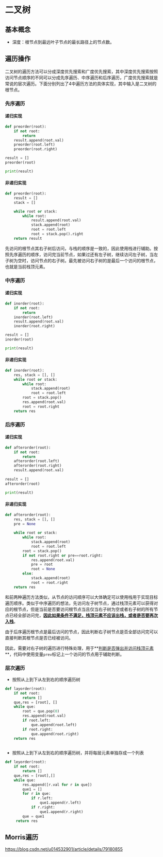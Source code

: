 # 二叉树

## 基本概念

- 深度：根节点到最远叶子节点的最长路径上的节点数。

## 遍历操作

二叉树的遍历方法可以分成深度优先搜索和广度优先搜索，其中深度优先搜索按照访问节点顺序的不同可以分成先序遍历、中序遍历和后序遍历，广度优先搜索就是常说的层次遍历。下面分别列出了4中遍历方法的具体实现，其中输入是二叉树的根节点。

### 先序遍历

#### 递归实现

```python
def preorder(root):
    if not root:
        return
    result.append(root.val)
    preorder(root.left)
    preorder(root.right)

result = []
preorder(root)

print(result)
```

#### 非递归实现

```python
def preorder(root):
    result = []
    stack = []

    while root or stack:
        while root:
            result.append(root.val)
            stack.append(root)
            root = root.left
            root = stack.pop().right
	return result
```

先访问的根节点其右子树后访问，与栈的顺序是一致的，因此使用栈进行辅助。按照先序遍历的顺序，访问完当前节点，如果过还有左子树，继续访问左子树，当左子树为空时，访问节点的右子树。最先被访问右子树的是最后一个访问的根节点，也就是当前栈顶元素。

### 中序遍历

#### 递归实现

```python
def inorder(root):
    if not root:
        return 
    inorder(root.left)
    result.append(root.val)
    inorder(root.right)

result = []
inorder(root)

print(result)
```



#### 非递归实现

```python
def inorder(root):
    res, stack = [], []
    while root or stack:
        while root:
            stack.append(root)
            root = root.left
        root = stack.pop()
        res.append(root.val)
        root = root.right
    return res
```



### 后序遍历

#### 递归实现

```python
def afterorder(root):
    if not root:
        return 
    afterorder(root.left)
    afterorder(root.right)
    result.append(root.val)
    
result = []
afterorder(root)

print(result)
```



#### 非递归实现

```python
def afterorder(root):
    res, stack = [], []
    pre = None
    
    while root or stack:
        while root:
            stack.append(root)
            root = root.left
        root = stack.pop()
        if not root.right or pre==root.right:
            res.append(root.val)
            pre = root
            root = None
        else:
            stack.append(root)
            root = root.right
    return res
```

和前两种遍历方法类似，从节点的访问顺序可以大体确定可以使用栈用于实现目标遍历顺序。类似于中序遍历的想法，先访问左子树节点，通过栈顶元素可以获得对应的根节点，但是当前是否要访问根节点当且仅当右子树为空或者右子树的所有节点已经全部访问完，**<u>因此如果条件不满足，栈顶元素不应该出栈，或者是否要再次入栈</u>**。

由于后序遍历根节点是最后访问的节点，因此判断右子树节点是否全部访问完可以直接判断其根节点是否已经被访问。

因此，需要对右子树的遍历进行特殊处理，用于**<u>判断是否弹出并访问栈顶元素</u>**，代码中使用变量`prev`标记上一个访问的节点用于辅助判断。

### 层次遍历

- 按照从上到下从左到右的顺序遍历树

```python
def layorder(root):
    if not root:
        return []
    que,res = [root], []
    while que:
        root = que.pop(0)
        res.append(root.val)
        if root.left:
            que.append(root.left)
        if root.right:
            que.append(root.right)
    return res
        
```

- 按照从上到下从左到右的顺序遍历树，并将每层元素单独存成一个列表

```python
def leyorder(root):
    if not root:
        return []
    que,res = [root],[]
    while que:
        res.append([r.val for r in que])
        que1 = []
        for r in que:
            if r.left:
                que1.append(r.left)
            if r.right:
                que1.append(r.right)
        que = que1
     return res
```



## Morris遍历

https://blog.csdn.net/u014532901/article/details/79180855

